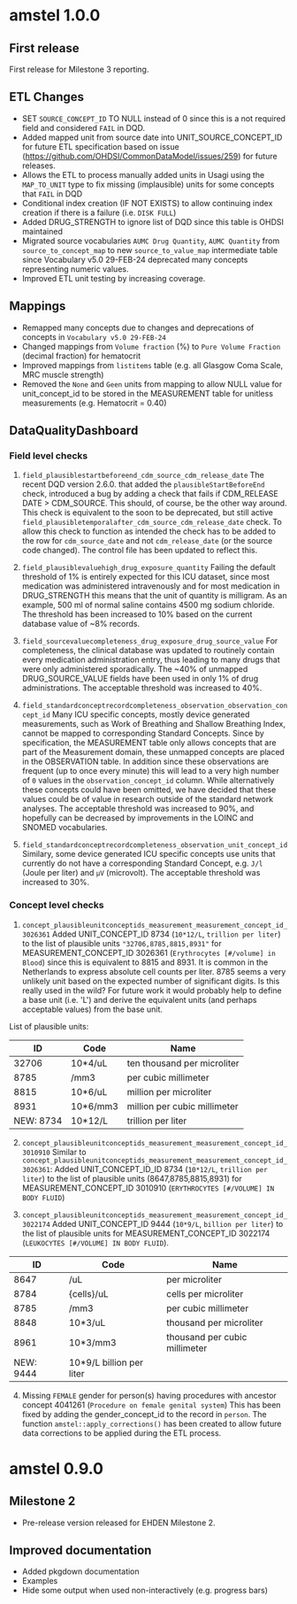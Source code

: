 # amstel 1.0.0
## First release
First release for Milestone 3 reporting.

## ETL Changes
* SET `SOURCE_CONCEPT_ID` TO NULL instead of 0 since this is a not required field and considered `FAIL` in DQD.
* Added mapped unit from source date into UNIT_SOURCE_CONCEPT_ID for future ETL specification based on issue (https://github.com/OHDSI/CommonDataModel/issues/259) for future releases.
* Allows the ETL to process manually added units in Usagi using the `MAP_TO_UNIT` type to fix missing (implausible) units for some concepts that `FAIL` in DQD
* Conditional index creation (IF NOT EXISTS) to allow continuing index creation if there is a failure (i.e. `DISK FULL`)
* Added DRUG_STRENGTH to ignore list of DQD since this table is OHDSI maintained
* Migrated source vocabularies `AUMC Drug Quantity`, `AUMC Quantity` from `source_to_concept_map` to new `source_to_value_map` intermediate table since Vocabulary v5.0 29-FEB-24 deprecated many concepts representing numeric values.
* Improved ETL unit testing by increasing coverage.

## Mappings
* Remapped many concepts due to changes and deprecations of concepts in `Vocabulary v5.0 29-FEB-24`
* Changed mappings from `Volume fraction` (%) to `Pure Volume Fraction` (decimal fraction) for hematocrit
* Improved mappings from `listitems` table  (e.g. all Glasgow Coma Scale, MRC muscle strength)
* Removed the `None` and `Geen` units from mapping to allow NULL value for unit_concept_id to be stored in the MEASUREMENT table for unitless measurements (e.g. Hematocrit = 0.40)


## DataQualityDashboard
### Field level checks
1. `field_plausiblestartbeforeend_cdm_source_cdm_release_date`
The recent DQD version 2.6.0. that added the `plausibleStartBeforeEnd` check, introduced a bug by adding a check that fails if CDM_RELEASE DATE > CDM_SOURCE. This should, of course, be the other way around. This check is equivalent to the soon to be deprecated, but still active `field_plausibletemporalafter_cdm_source_cdm_release_date` check. To allow this check to function as intended the check has to be added to the row for `cdm_source_date` and not `cdm_release_date` (or the source code changed). The control file has been updated to reflect this.

2. `field_plausiblevaluehigh_drug_exposure_quantity`
Failing the default threshold of 1% is entirely expected for this ICU dataset, since most medication was administered intravenously and for most medication in DRUG_STRENGTH this means that the unit of quantity is milligram. As an example, 500 ml of normal saline contains 4500 mg sodium chloride. The threshold has been increased to 10% based on the current database value of ~8% records.

3. `field_sourcevaluecompleteness_drug_exposure_drug_source_value`
For completeness, the clinical database was updated to routinely contain every medication administration entry, thus leading to many drugs that were only administered sporadically. The ~40% of unmapped DRUG_SOURCE_VALUE fields have been used in only 1% of drug administrations. The acceptable threshold was increased to 40%.

4. `field_standardconceptrecordcompleteness_observation_observation_concept_id`
Many ICU specific concepts, mostly device generated measurements, such as Work of Breathing and Shallow Breathing Index, cannot be mapped to corresponding Standard Concepts. Since by specification, the MEASUREMENT table only allows concepts that are part of the Measurement domain, these unmapped concepts are placed in the OBSERVATION table. In addition since these observations are frequent (up to once every minute) this will lead to a very high number of `0` values in the `observation_concept_id` column. While alternatively these concepts could have been omitted, we have decided that these values could be of value in research outside of the standard network analyses. The acceptable threshold was increased to 90%, and hopefully can be decreased by improvements in the LOINC and SNOMED vocabularies.

5. `field_standardconceptrecordcompleteness_observation_unit_concept_id`
Similary, some device generated ICU specific concepts use units that currently do not have a corresponding Standard Concept, e.g. `J/l` (Joule per liter) and `µV` (microvolt). The acceptable threshold was increased to 30%.

### Concept level checks
1. `concept_plausibleunitconceptids_measurement_measurement_concept_id_3026361`
Added UNIT_CONCEPT_ID 8734 (`10*12/L`, `trillion per liter`) to the list of plausible units `"32706,8785,8815,8931"` for MEASUREMENT_CONCEPT_ID 3026361 (`Erythrocytes [#/volume] in Blood`) since this is equivalent to 8815 and 8931. It is common in the Netherlands to express absolute cell counts per liter. 8785 seems a very unlikely unit based on the expected number of significant digits. Is this really used in the wild? For future work it would probably help to define a base unit (i.e. 'L') and derive the equivalent units (and perhaps acceptable values) from the base unit.

List of plausible units:

ID | Code | Name
--- | --- | ---
32706   | 10*4/uL |	ten thousand per microliter
8785 |	/mm3 |	per cubic millimeter
8815 |	10*6/uL	| million per microliter
8931 |	10*6/mm3 |	million per cubic millimeter
NEW: 8734 |	10*12/L	| trillion per liter

2. `concept_plausibleunitconceptids_measurement_measurement_concept_id_3010910`
Similar to `concept_plausibleunitconceptids_measurement_measurement_concept_id_3026361`:
Added UNIT_CONCEPT_ID_ID 8734 (`10*12/L`, `trillion per liter`) to the list of plausible units (8647,8785,8815,8931) for MEASUREMENT_CONCEPT_ID 3010910 (`ERYTHROCYTES [#/VOLUME] IN BODY FLUID`)


3. `concept_plausibleunitconceptids_measurement_measurement_concept_id_3022174`
Added UNIT_CONCEPT_ID 9444 (`10*9/L`, `billion per liter`) to the list of plausible units for MEASUREMENT_CONCEPT_ID 3022174 (`LEUKOCYTES [#/VOLUME] IN BODY FLUID`).

ID | Code | Name
--- | --- | ---
8647 |	/uL |	per microliter
8784 |	{cells}/uL |	cells per microliter
8785 |	/mm3 |	per cubic millimeter
8848 |	10*3/uL	| thousand per microliter
8961 |	10*3/mm3 | thousand per cubic millimeter
NEW: 9444 |	10*9/L	billion per liter

4. Missing `FEMALE` gender for person(s) having procedures with ancestor concept 4041261 (`Procedure on female genital system`)
This has been fixed by adding the gender_concept_id to the record in `person`. The function `amstel::apply_corrections()` has been created to allow future data corrections to be applied during the ETL process.

# amstel 0.9.0

## Milestone 2
* Pre-release version released for EHDEN Milestone 2.

## Improved documentation
* Added pkgdown documentation
* Examples
* Hide some output when used non-interactively (e.g. progress bars)